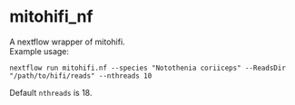 # mitohifi_nf

A nextflow wrapper of mitohifi. \
Example usage:

```
nextflow run mitohifi.nf --species "Notothenia coriiceps" --ReadsDir "/path/to/hifi/reads" --nthreads 10
```
Default `nthreads` is 18. 
